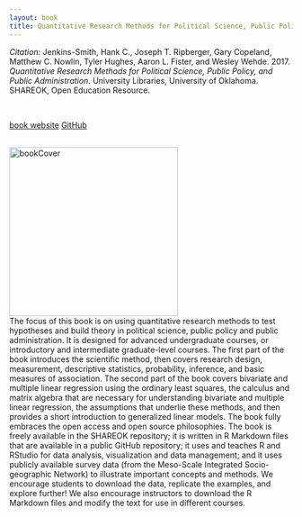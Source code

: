 ```yaml
---
layout: book
title: Quantitative Research Methods for Political Science, Public Policy, and Public Administration
---
```


_Citation_: Jenkins-Smith, Hank C., Joseph T. Ripberger,  Gary Copeland, Matthew C. Nowlin,  Tyler Hughes, Aaron L. Fister, and Wesley Wehde. 2017. _Quantitative Research Methods for Political Science, Public Policy, and Public Administration_. University Libraries, University of Oklahoma. SHAREOK, Open Education Resource.

<br />
<p><a href="https://shareok.org/handle/11244/52244" class="btn-info">book website</a>
<a href="https://github.com/ripberjt/qrmtextbook" class="btn-info">GitHub <i class="fa fa-github"></i></a></p>

<br />
<img src="{{ site.url }}/images/statsBook.jpg" alt="bookCover" align="center" width="300">

<br />
The focus of this book is on using quantitative research methods to test hypotheses and build theory in political science, public policy and public administration. It is designed for advanced undergraduate courses, or introductory and intermediate graduate-level courses. The first part of the book introduces the scientific method, then covers research design, measurement, descriptive statistics, probability, inference, and basic measures of association. The second part of the book covers bivariate and multiple linear regression using the ordinary least squares, the calculus and matrix algebra that are necessary for understanding bivariate and multiple linear regression, the assumptions that underlie these methods, and then provides a short introduction to generalized linear models. The book fully embraces the open access and open source philosophies. The book is freely available in the SHAREOK repository; it is written in R Markdown files that are available in a public GitHub repository; it uses and teaches R and RStudio for data analysis, visualization and data management; and it uses publicly available survey data (from the Meso-Scale Integrated Socio-geographic Network) to illustrate important concepts and methods. We encourage students to download the data, replicate the examples, and explore further! We also encourage instructors to download the R Markdown files and modify the text for use in different courses.

